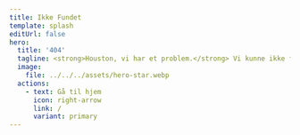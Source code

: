 ```yaml
---
title: Ikke Fundet
template: splash
editUrl: false
hero:
  title: '404'
  tagline: <strong>Houston, vi har et problem.</strong> Vi kunne ikke finde den side.<br>Check URL'en eller prøv at bruge søgefeltet.
  image: 
    file: ../../../assets/hero-star.webp
  actions:
    - text: Gå til hjem
      icon: right-arrow
      link: /
      variant: primary
---
```

